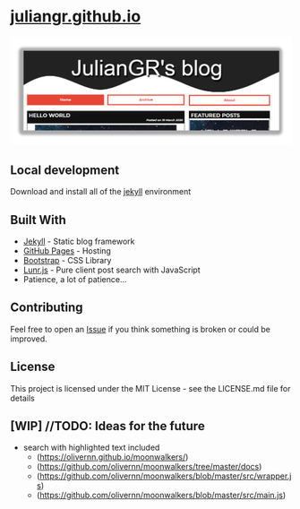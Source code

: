 # [juliangr.github.io](https://juliangr.github.io/)

<p align="center">
  <img src="https://github.com/JulianGR/JulianGR.github.io/blob/master/assets/img/previewBlog.png">
</p>

## Local development

Download and install all of the [jekyll](https://jekyllrb.com/docs/) environment

## Built With

-   [Jekyll](https://jekyllrb.com/) - Static blog framework
-   [GitHub Pages](https://pages.github.com/) - Hosting
-   [Bootstrap](https://getbootstrap.com/) - CSS Library
-   [Lunr.js](https://lunrjs.com/) - Pure client post search with JavaScript
-   Patience, a lot of patience...

## Contributing

Feel free to open an [Issue](https://github.com/JulianGR/JulianGR.github.io/issues/new) if you think something is broken or could be improved.

## License

This project is licensed under the MIT License - see the LICENSE.md file for details

## [WIP] //TODO: Ideas for the future

-   search with highlighted text included
    -   (<https://olivernn.github.io/moonwalkers/>)
    -   (<https://github.com/olivernn/moonwalkers/tree/master/docs>)
    -   (<https://github.com/olivernn/moonwalkers/blob/master/src/wrapper.js>)
    -   (<https://github.com/olivernn/moonwalkers/blob/master/src/main.js>)

